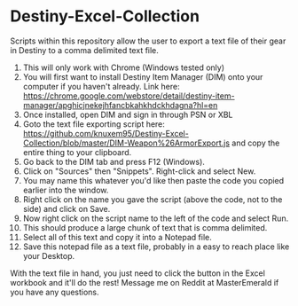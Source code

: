 # Destiny-Excel-Collection
Scripts within this repository allow the user to export a text file of their gear in Destiny to a comma delimited text file.

1. This will only work with Chrome (Windows tested only)
2. You will first want to install Destiny Item Manager (DIM) onto your computer if you haven't already.
  Link here: https://chrome.google.com/webstore/detail/destiny-item-manager/apghicjnekejhfancbkahkhdckhdagna?hl=en
3. Once installed, open DIM and sign in through PSN or XBL
4. Goto the text file exporting script here: https://github.com/knuxem95/Destiny-Excel-Collection/blob/master/DIM-Weapon%26ArmorExport.js and copy the entire thing to your clipboard. 
5. Go back to the DIM tab and press F12 (Windows).
6. Click on "Sources" then "Snippets". Right-click and select New.
7. You may name this whatever you'd like then paste the code you copied earlier into the window.
8. Right click on the name you gave the script (above the code, not to the side) and click on Save.
9. Now right click on the script name to the left of the code and select Run.
10. This should produce a large chunk of text that is comma delimited.
11. Select all of this text and copy it into a Notepad file.
12. Save this notepad file as a text file, probably in a easy to reach place like your Desktop.

With the text file in hand, you just need to click the button in the Excel workbook and it'll do the rest! Message me on Reddit at MasterEmerald if you have any questions.
